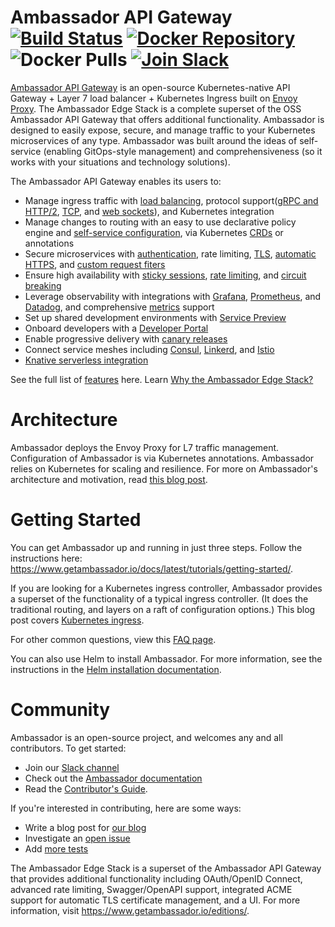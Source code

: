 Ambassador API Gateway [![Build Status][build-status]][build-pages] [![Docker Repository][docker-latest]][docker-repo] ![Docker Pulls][docker-pulls] [![Join Slack][slack-join]][slack-url]
==========

[build-pages]:   https://travis-ci.org/datawire/ambassador
[build-status]:  https://travis-ci.org/datawire/ambassador.png?branch=master
[docker-repo]:   https://hub.docker.com/repository/docker/datawire/ambassador
[docker-latest]: https://img.shields.io/docker/v/datawire/ambassador?sort=semver
[docker-pulls]:  https://img.shields.io/docker/pulls/datawire/ambassador
[slack-url]:     https://d6e.co/slack
[slack-join]:    https://img.shields.io/badge/slack-join-orange.svg


[Ambassador API Gateway](https://www.getambassador.io) is an open-source Kubernetes-native API Gateway + Layer 7 load balancer + Kubernetes Ingress built on [Envoy Proxy](https://www.envoyproxy.io). The Ambassador Edge Stack is a complete superset of the OSS Ambassador API Gateway that offers additional functionality. Ambassador is designed to easily expose, secure, and manage traffic to your Kubernetes microservices of any type. Ambassador was built around the ideas of self-service (enabling GitOps-style management) and comprehensiveness (so it works with your situations and technology solutions). 

The Ambassador API Gateway enables its users to:

* Manage ingress traffic with [load balancing](https://www.getambassador.io/docs/latest/topics/running/load-balancer/#load-balancing-in-ambassador-edge-stack), protocol support([gRPC and HTTP/2](https://www.getambassador.io/docs/latest/howtos/grpc/), [TCP](https://www.getambassador.io/docs/latest/topics/using/tcpmappings/), and [web sockets](https://www.getambassador.io/docs/latest/topics/using/tcpmappings/)), and Kubernetes integration
* Manage changes to routing with an easy to use declarative policy engine and [self-service configuration](https://www.getambassador.io/docs/latest/topics/using/mappings/), via Kubernetes [CRDs](https://www.getambassador.io/docs/latest/topics/using/edge-policy-console/) or annotations 
* Secure microservices with [authentication](https://www.getambassador.io/docs/latest/topics/running/services/auth-service/), rate limiting, [TLS](https://www.getambassador.io/docs/latest/howtos/tls-termination/), [automatic HTTPS](https://www.getambassador.io/docs/latest/topics/running/host-crd/), and [custom request fiters](https://www.getambassador.io/docs/latest/howtos/filter-dev-guide/#developing-custom-filters-for-routing)
* Ensure high availability with [sticky sessions](https://www.getambassador.io/docs/latest/topics/running/load-balancer/#sticky-sessions--session-affinity), [rate limiting](https://www.getambassador.io/docs/latest/topics/running/services/rate-limit-service/), and [circuit breaking](https://www.getambassador.io/docs/latest/topics/using/circuit-breakers/)
* Leverage observability with integrations with [Grafana](https://www.getambassador.io/docs/latest/topics/running/statistics/#grafana), [Prometheus](https://www.getambassador.io/docs/latest/topics/running/statistics/#prometheus), and [Datadog](https://www.getambassador.io/docs/latest/topics/running/statistics/#datadog), and comprehensive [metrics](https://www.getambassador.io/docs/latest/topics/running/statistics/) support
* Set up shared development environments with [Service Preview](https://www.getambassador.io/docs/latest/topics/using/edgectl/)
* Onboard developers with a [Developer Portal](https://www.getambassador.io/docs/latest/topics/using/dev-portal/)
* Enable progressive delivery with [canary releases](https://www.getambassador.io/docs/latest/topics/using/canary/)
* Connect service meshes including [Consul](https://www.getambassador.io/docs/latest/howtos/consul/), [Linkerd](https://www.getambassador.io/docs/latest/howtos/linkerd2/), and [Istio](https://www.getambassador.io/docs/latest/howtos/istio/)
* [Knative serverless integration](https://www.getambassador.io/docs/latest/howtos/knative/)

See the full list of [features](https://www.getambassador.io/features/) here. Learn [Why the Ambassador Edge Stack?](https://www.getambassador.io/docs/latest/about/why-ambassador/#why-the-ambassador-edge-stack)


Architecture
============

Ambassador deploys the Envoy Proxy for L7 traffic management. Configuration of Ambassador is via Kubernetes annotations. Ambassador relies on Kubernetes for scaling and resilience. For more on Ambassador's architecture and motivation, read [this blog post](https://blog.getambassador.io/building-ambassador-an-open-source-api-gateway-on-kubernetes-and-envoy-ed01ed520844).

Getting Started
===============

You can get Ambassador up and running in just three steps. Follow the instructions here: https://www.getambassador.io/docs/latest/tutorials/getting-started/.


If you are looking for a Kubernetes ingress controller, Ambassador provides a superset of the functionality of a typical ingress controller. (It does the traditional routing, and layers on a raft of configuration options.) This blog post covers [Kubernetes ingress](https://blog.getambassador.io/kubernetes-ingress-nodeport-load-balancers-and-ingress-controllers-6e29f1c44f2d).

For other common questions, view this [FAQ page](https://www.getambassador.io/docs/latest/about/faq/).

You can also use Helm to install Ambassador. For more information, see the instructions in the [Helm installation documentation](https://www.getambassador.io/user-guide/helm).

Community
=========

Ambassador is an open-source project, and welcomes any and all contributors. To get started:

* Join our [Slack channel](https://d6e.co/slack)
* Check out the [Ambassador documentation](https://www.getambassador.io/docs/latest)
* Read the [Contributor's Guide](https://github.com/datawire/ambassador/blob/master/DEVELOPING.md). 

If you're interested in contributing, here are some ways:

* Write a blog post for [our blog](https://blog.getambassador.io)
* Investigate an [open issue](https://github.com/datawire/ambassador/issues)
* Add [more tests](https://github.com/datawire/ambassador/tree/master/ambassador/tests)

The Ambassador Edge Stack is a superset of the Ambassador API Gateway that provides additional functionality including OAuth/OpenID Connect, advanced rate limiting, Swagger/OpenAPI support, integrated ACME support for automatic TLS certificate management, and a UI. For more information, visit https://www.getambassador.io/editions/.
